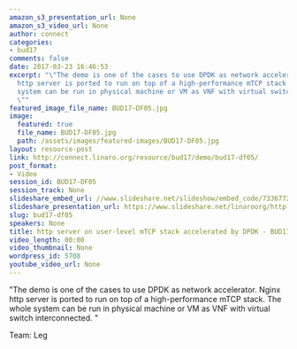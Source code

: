 ```yaml
---
amazon_s3_presentation_url: None
amazon_s3_video_url: None
author: connect
categories:
- bud17
comments: false
date: 2017-03-23 16:46:53
excerpt: "\"The demo is one of the cases to use DPDK as network accelerator.\nNginx
  http server is ported to run on top of a high-performance mTCP stack. \nThe whole
  system can be run in physical machine or VM as VNF with virtual switch interconnected.
  \""
featured_image_file_name: BUD17-DF05.jpg
image:
  featured: true
  file_name: BUD17-DF05.jpg
  path: /assets/images/featured-images/BUD17-DF05.jpg
layout: resource-post
link: http://connect.linaro.org/resource/bud17/demo/bud17-df05/
post_format:
- Video
session_id: BUD17-DF05
session_track: None
slideshare_embed_url: //www.slideshare.net/slideshow/embed_code/73367729
slideshare_presentation_url: https://www.slideshare.net/linaroorg/http-server-on-userlevel-mtcp-stack-accelerated-by-dpdk
slug: bud17-df05
speakers: None
title: http server on user-level mTCP stack accelerated by DPDK - BUD17-DF05
video_length: 00:00
video_thumbnail: None
wordpress_id: 5708
youtube_video_url: None
---
```


"The demo is one of the cases to use DPDK as network accelerator.
Nginx http server is ported to run on top of a high-performance mTCP stack.
The whole system can be run in physical machine or VM as VNF with virtual switch interconnected. "

Team: Leg